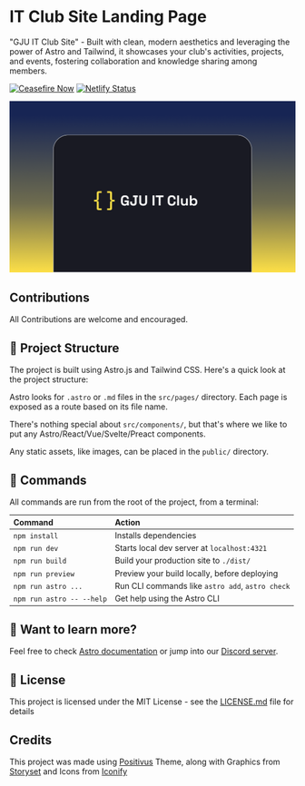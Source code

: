 # IT Club Site Landing Page
"GJU IT Club Site" - Built with clean, modern aesthetics and leveraging the power of Astro and Tailwind, it showcases your club's activities, projects, and events, fostering collaboration and knowledge sharing among members.

[![Ceasefire Now](https://badge.techforpalestine.org/default)](https://techforpalestine.org/learn-more)
[![Netlify Status](https://api.netlify.com/api/v1/badges/e5546baf-931c-487e-b329-5b1c9e337bbb/deploy-status)](https://app.netlify.com/sites/itclubgju/deploys)

![Cover](./public/cover.png)

## Contributions
All Contributions are welcome and encouraged. 


## 🚀 Project Structure

The project is built using Astro.js and Tailwind CSS. Here's a quick look at the project structure:

Astro looks for `.astro` or `.md` files in the `src/pages/` directory. Each page is exposed as a route based on its file name.

There's nothing special about `src/components/`, but that's where we like to put any Astro/React/Vue/Svelte/Preact components.

Any static assets, like images, can be placed in the `public/` directory.

## 🧞 Commands

All commands are run from the root of the project, from a terminal:

| Command                   | Action                                           |
| :------------------------ | :----------------------------------------------- |
| `npm install`             | Installs dependencies                            |
| `npm run dev`             | Starts local dev server at `localhost:4321`      |
| `npm run build`           | Build your production site to `./dist/`          |
| `npm run preview`         | Preview your build locally, before deploying     |
| `npm run astro ...`       | Run CLI commands like `astro add`, `astro check` |
| `npm run astro -- --help` | Get help using the Astro CLI                     |

## 👀 Want to learn more?

Feel free to check [Astro documentation](https://docs.astro.build) or jump into our [Discord server](https://astro.build/chat).

## 📄 License

This project is licensed under the MIT License - see the [LICENSE.md](LICENSE.md) file for details

## Credits
This project was made using [Positivus](https://github.com/manulthanura/Positivus) Theme, along with Graphics from [Storyset](https://storyset.com) and Icons from [Iconify](https://icon-sets.iconify.design/)